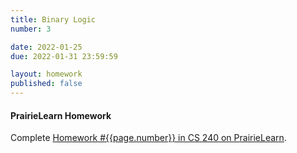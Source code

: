 ```yaml
---
title: Binary Logic
number: 3

date: 2022-01-25
due: 2022-01-31 23:59:59

layout: homework
published: false
---
```


#### PrairieLearn Homework

Complete [Homework #{{page.number}} in CS 240 on PrairieLearn](https://www.prairielearn.org/pl/course_instance/129051).
